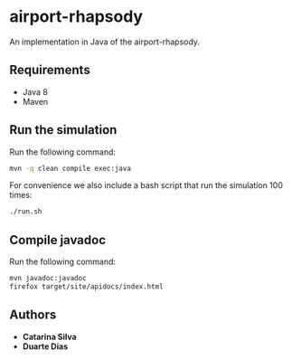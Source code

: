 # airport-rhapsody

An implementation in Java of the airport-rhapsody.

## Requirements

- Java 8
- Maven

## Run the simulation

Run the following command:

```bash
mvn -q clean compile exec:java
```

For convenience we also include a bash script that run the simulation 100 times:

```bash
./run.sh
```

## Compile javadoc

Run the following command:

```bash
mvn javadoc:javadoc
firefox target/site/apidocs/index.html
```

## Authors

- **Catarina Silva**
- **Duarte Dias**
